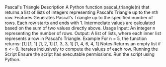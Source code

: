 Pascal's Triangle
Description
A Python function pascal_triangle(n) that returns a list of lists of integers representing Pascal’s Triangle up to the nth row.
Features
Generates Pascal's Triangle up to the specified number of rows.
Each row starts and ends with 1.
Intermediate values are calculated based on the sum of two values directly above.
Usage
Input: An integer n representing the number of rows.
Output: A list of lists, where each inner list represents a row in Pascal's Triangle.
Example
For n = 5, the function returns:
[1]
[1, 1]
[1, 2, 1]
[1, 3, 3, 1]
[1, 4, 6, 4, 1]
Notes
Returns an empty list if n <= 0.
Iterates inclusively to compute the values of each row.
Running the Script
Ensure the script has executable permissions.
Run the script using Python.